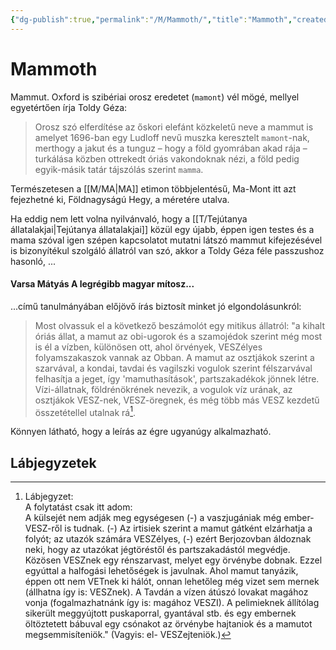 ```yaml
---
{"dg-publish":true,"permalink":"/M/Mammoth/","title":"Mammoth","created":"2024-05-09T01:31","updated":"2024-10-25T23:18"}
---
```



# Mammoth

Mammut. Oxford is szibériai orosz eredetet (`mamont`) vél mögé, mellyel egyetértően írja Toldy Géza:  
> Orosz szó elferdítése az őskori elefánt közkeletű neve a mammut is amelyet 1696-ban egy Ludloff nevű muszka keresztelt `mamont`-nak, merthogy a jakut és a tunguz – hogy a föld gyomrában akad rája – turkálása közben ottrekedt óriás vakondoknak nézi, a föld pedig egyik-másik tatár tájszólás szerint `mamma`.  

Természetesen a [[M/MA\|MA]] etimon többjelentésű, Ma-Mont itt azt fejezhetné ki, Földnagyságú Hegy, a méretére utalva.  
  

Ha eddig nem lett volna nyilvánvaló, hogy a [[T/Tejútanya állatalakjai\|Tejútanya állatalakjai]] közül egy újabb, éppen igen testes és a mama szóval igen szépen kapcsolatot mutatni látszó mammut kifejezésével is bizonyítékul szolgáló állatról van szó, akkor a Toldy Géza féle passzushoz hasonló, ...

#### Varsa Mátyás A legrégibb magyar mítosz...

...című tanulmányában előjövő írás biztosít minket jó elgondolásunkról:  
> Most olvassuk el a következő beszámolót egy mitikus állatról: "a kihalt óriás állat, a mamut az obi-ugorok és a szamojédok szerint még most is él a vízben, különösen ott, ahol örvények, VESZélyes folyamszakaszok vannak az Obban. A mamut az osztjákok szerint a szarvával, a kondai, tavdai és vagilszki vogulok szerint félszarvával felhasítja a jeget, így 'mamuthasítások', partszakadékok jönnek létre. Vízi-állatnak, földrénökrének nevezik, a vogulok víz urának, az osztjákok VESZ-nek, VESZ-öregnek, és még több más VESZ kezdetű összetétellel utalnak rá[^1].  

Könnyen látható, hogy a leírás az égre ugyanúgy alkalmazható.  

## Lábjegyzetek

[^1]: Lábjegyzet:  
A folytatást csak itt adom:  
A külsejét nem adják meg egységesen (-) a vaszjugániak még ember-VESZ-ről is tudnak. (-) Az irtisiek szerint a mamut gátként elzárhatja a folyót; az utazók számára VESZélyes, (-) ezért Berjozovban áldoznak neki, hogy az utazókat jégtöréstől és partszakadástól megvédje. Közösen VESZnek egy rénszarvast, melyet egy örvénybe dobnak. Ezzel egyúttal a halfogási lehetőségek is javulnak. Ahol mamut tanyázik, éppen ott nem VETnek ki hálót, onnan lehetőleg még vizet sem mernek (állhatna így is: VESZnek). A Tavdán a vízen átúszó lovakat magához vonja (fogalmazhatnánk így is: magához VESZI). A pelimieknek állítólag sikerült meggyújtott puskaporral, gyantával stb. és egy embernek öltöztetett bábuval egy csónakot az örvénybe hajtaniok és a mamutot megsemmisíteniök." (Vagyis: el- VESZejteniök.)  